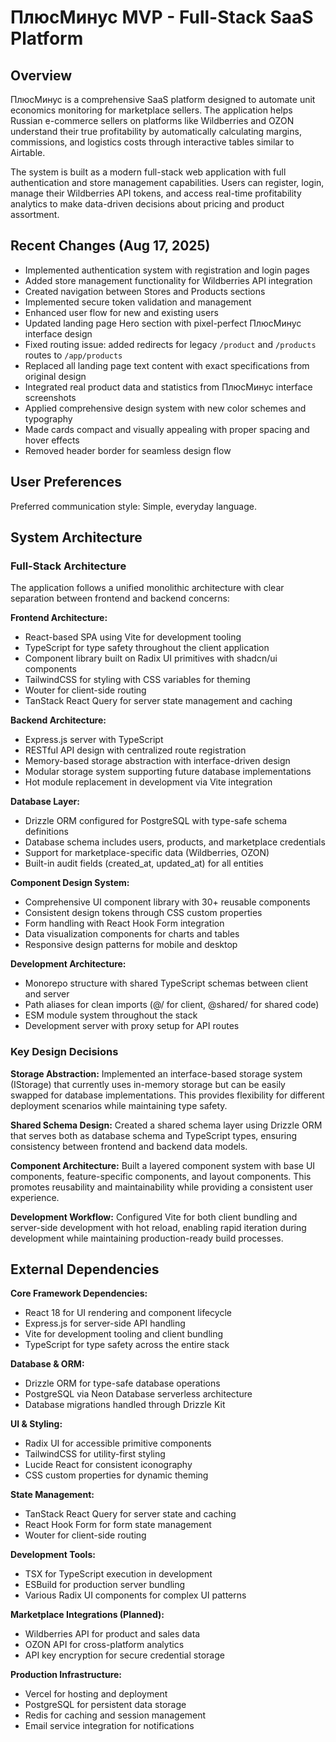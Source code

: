 # ПлюсМинус MVP - Full-Stack SaaS Platform

## Overview

ПлюсМинус is a comprehensive SaaS platform designed to automate unit economics monitoring for marketplace sellers. The application helps Russian e-commerce sellers on platforms like Wildberries and OZON understand their true profitability by automatically calculating margins, commissions, and logistics costs through interactive tables similar to Airtable.

The system is built as a modern full-stack web application with full authentication and store management capabilities. Users can register, login, manage their Wildberries API tokens, and access real-time profitability analytics to make data-driven decisions about pricing and product assortment.

## Recent Changes (Aug 17, 2025)

- Implemented authentication system with registration and login pages
- Added store management functionality for Wildberries API integration
- Created navigation between Stores and Products sections
- Implemented secure token validation and management
- Enhanced user flow for new and existing users
- Updated landing page Hero section with pixel-perfect ПлюсМинус interface design
- Fixed routing issue: added redirects for legacy `/product` and `/products` routes to `/app/products`
- Replaced all landing page text content with exact specifications from original design
- Integrated real product data and statistics from ПлюсМинус interface screenshots
- Applied comprehensive design system with new color schemes and typography
- Made cards compact and visually appealing with proper spacing and hover effects
- Removed header border for seamless design flow

## User Preferences

Preferred communication style: Simple, everyday language.

## System Architecture

### Full-Stack Architecture
The application follows a unified monolithic architecture with clear separation between frontend and backend concerns:

**Frontend Architecture:**
- React-based SPA using Vite for development tooling
- TypeScript for type safety throughout the client application
- Component library built on Radix UI primitives with shadcn/ui components
- TailwindCSS for styling with CSS variables for theming
- Wouter for client-side routing
- TanStack React Query for server state management and caching

**Backend Architecture:**
- Express.js server with TypeScript
- RESTful API design with centralized route registration
- Memory-based storage abstraction with interface-driven design
- Modular storage system supporting future database implementations
- Hot module replacement in development via Vite integration

**Database Layer:**
- Drizzle ORM configured for PostgreSQL with type-safe schema definitions
- Database schema includes users, products, and marketplace credentials
- Support for marketplace-specific data (Wildberries, OZON)
- Built-in audit fields (created_at, updated_at) for all entities

**Component Design System:**
- Comprehensive UI component library with 30+ reusable components
- Consistent design tokens through CSS custom properties
- Form handling with React Hook Form integration
- Data visualization components for charts and tables
- Responsive design patterns for mobile and desktop

**Development Architecture:**
- Monorepo structure with shared TypeScript schemas between client and server
- Path aliases for clean imports (@/ for client, @shared/ for shared code)
- ESM module system throughout the stack
- Development server with proxy setup for API routes

### Key Design Decisions

**Storage Abstraction:**
Implemented an interface-based storage system (IStorage) that currently uses in-memory storage but can be easily swapped for database implementations. This provides flexibility for different deployment scenarios while maintaining type safety.

**Shared Schema Design:**
Created a shared schema layer using Drizzle ORM that serves both as database schema and TypeScript types, ensuring consistency between frontend and backend data models.

**Component Architecture:**
Built a layered component system with base UI components, feature-specific components, and layout components. This promotes reusability and maintainability while providing a consistent user experience.

**Development Workflow:**
Configured Vite for both client bundling and server-side development with hot reload, enabling rapid iteration during development while maintaining production-ready build processes.

## External Dependencies

**Core Framework Dependencies:**
- React 18 for UI rendering and component lifecycle
- Express.js for server-side API handling
- Vite for development tooling and client bundling
- TypeScript for type safety across the entire stack

**Database & ORM:**
- Drizzle ORM for type-safe database operations
- PostgreSQL via Neon Database serverless architecture
- Database migrations handled through Drizzle Kit

**UI & Styling:**
- Radix UI for accessible primitive components
- TailwindCSS for utility-first styling
- Lucide React for consistent iconography
- CSS custom properties for dynamic theming

**State Management:**
- TanStack React Query for server state and caching
- React Hook Form for form state management
- Wouter for client-side routing

**Development Tools:**
- TSX for TypeScript execution in development
- ESBuild for production server bundling
- Various Radix UI components for complex UI patterns

**Marketplace Integrations (Planned):**
- Wildberries API for product and sales data
- OZON API for cross-platform analytics
- API key encryption for secure credential storage

**Production Infrastructure:**
- Vercel for hosting and deployment
- PostgreSQL for persistent data storage
- Redis for caching and session management
- Email service integration for notifications